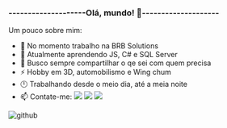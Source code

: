 ### --------------------Olá, mundo! 👋--------------------

Um pouco sobre mim:

- 🔭 No momento trabalho na BRB Solutions
- 🌱 Atualmente aprendendo JS, C# e SQL Server
- 👯 Busco sempre compartilhar o qe sei com quem precisa
- ⚡ Hobby em 3D, automobilismo e Wing chum
- 🕛 Trabalhando desde o meio dia, até a meia noite
- 📫 Contate-me:
<a href="https://api.whatsapp.com/send/?phone=5511986636210&text&app_absent=0"> <img src="https://img.shields.io/badge/WhatsApp-25D366?style=for-the-badge&logo=whatsapp&logoColor=white"></a>
<a href="https://br.linkedin.com/in/juttahir-da-silva-bb06409b"><img src="https://img.shields.io/badge/LinkedIn-0077B5?style=for-the-badge&logo=linkedin&logoColor=white"></a>
<a href="https://web.facebook.com/juttahir.moraesdasilva?_rdc=1&_rdr"><img src="https://img.shields.io/badge/Facebook-1877F2?style=for-the-badge&logo=facebook&logoColor=white"></a>

![github](https://user-images.githubusercontent.com/56979245/151624520-7ab13e5d-0741-4cbb-924d-549db71a9fe8.gif)
